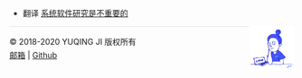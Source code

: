 - 翻译 [系统软件研究是不重要的](./2020/03/22/utah2000.md)

<div><a href="https://vjyq.github.io/en/about"><img src="./../avatar.png" style="float:right;width:80px;height:80px"/></a></div><div style="border-top:1px solid #e1e4e8;padding-top:16px"></div>
<div>© 2018-2020 YUQING JI 版权所有</div>
<div style="padding-top:0.3em"><a href="mailto:yuqing.ji@outlook.com">邮箱</a> | <a href="https://github.com/vjyq">Github</a></div>